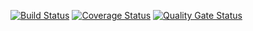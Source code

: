 [![Build Status](https://travis-ci.org/seekerk/gtest.svg?branch=master)](https://travis-ci.org/seekerk/gtest)
[![Coverage Status](https://coveralls.io/repos/seekerk/gtest/badge.svg?branch=master)](https://coveralls.io/github/seekerk/gtest?branch=master)
[![Quality Gate Status](https://sonarcloud.io/api/project_badges/measure?project=Lizazavr_Diplodoc&metric=alert_status)](https://sonarcloud.io/dashboard?id=Lizazavr_Diplodoc)
